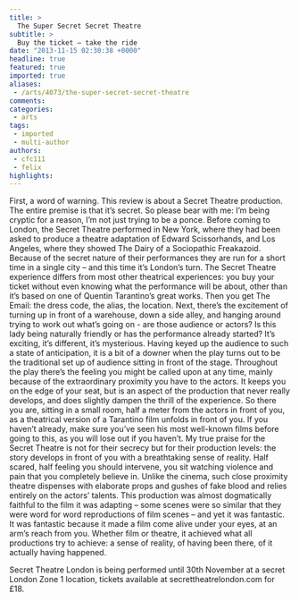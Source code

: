 ```yaml
---
title: >
  The Super Secret Secret Theatre
subtitle: >
  Buy the ticket – take the ride
date: "2013-11-15 02:30:38 +0000"
headline: true
featured: true
imported: true
aliases:
 - /arts/4073/the-super-secret-secret-theatre
comments:
categories:
 - arts
tags:
 - imported
 - multi-author
authors:
 - cfc111
 - felix
highlights:
---
```


First, a word of warning. This review is about a Secret Theatre production. The entire premise is that it’s secret. So please bear with me: I’m being cryptic for a reason, I’m not just trying to be a ponce.
 Before coming to London, the Secret Theatre performed in New York, where they had been asked to produce a theatre adaptation of Edward Scissorhands, and Los Angeles, where they showed The Dairy of a Sociopathic Freakazoid. Because of the secret nature of their performances they are run for a short time in a single city – and this time it’s London’s turn.
 The Secret Theatre experience differs from most other theatrical experiences: you buy your ticket without even knowing what the performance will be about, other than it’s based on one of Quentin Tarantino’s great works. Then you get The Email: the dress code, the alias, the location.
 Next, there’s the excitement of turning up in front of a warehouse, down a side alley, and hanging around trying to work out what’s going on - are those audience or actors? Is this lady being naturally friendly or has the performance already started? It’s exciting, it’s different, it’s mysterious.
 Having keyed up the audience to such a state of anticipation, it is a bit of a downer when the play turns out to be the traditional set up of audience sitting in front of the stage. Throughout the play there’s the feeling you might be called upon at any time, mainly because of the extraordinary proximity you have to the actors. It keeps you on the edge of your seat, but is an aspect of the production that never really develops, and does slightly dampen the thrill of the experience.
 So there you are, sitting in a small room, half a meter from the actors in front of you, as a theatrical version of a Tarantino film unfolds in front of you. If you haven’t already, make sure you’ve seen his most well-known films before going to this, as you will lose out if you haven’t.
 My true praise for the Secret Theatre is not for their secrecy but for their production levels: the story develops in front of you with a breathtaking sense of reality. Half scared, half feeling you should intervene, you sit watching violence and pain that you completely believe in. Unlike the cinema, such close proximity theatre dispenses with elaborate props and gushes of fake blood and relies entirely on the actors’ talents.
 This production was almost dogmatically faithful to the film it was adapting – some scenes were so similar that they were word for word reproductions of film scenes – and yet it was fantastic. It was fantastic because it made a film come alive under your eyes, at an arm’s reach from you. Whether film or theatre, it achieved what all productions try to achieve: a sense of reality, of having been there, of it actually having happened.

Secret Theatre London is being performed until 30th November at a secret London Zone 1 location, tickets available at secrettheatrelondon.com for £18.
